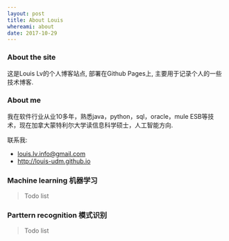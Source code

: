 ```yaml
---
layout: post
title: About Louis
whereami: about
date: 2017-10-29
---
```


### About the site

这是Louis Lv的个人博客站点, 部署在Github Pages上, 主要用于记录个人的一些技术博客.

### About me

我在软件行业从业10多年，熟悉java，python，sql，oracle，mule ESB等技术，现在加拿大蒙特利尔大学读信息科学硕士，人工智能方向. 

联系我:

* <i class="fa fa-envelope"></i> [louis.lv.info@gmail.com](mailto:louis.lv.info@gmail.com)
* <i class="fa fa-linkedin"></i> <http://louis-udm.github.io>

### Machine learning 机器学习

> Todo list

### Parttern recognition 模式识别

> Todo list

